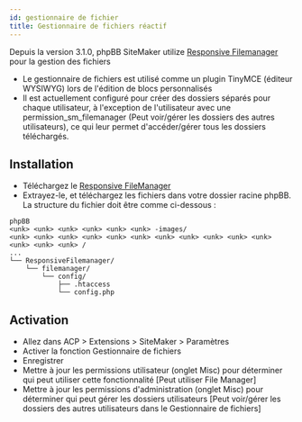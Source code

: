 ```yaml
---
id: gestionnaire de fichier
title: Gestionnaire de fichiers réactif
---
```


Depuis la version 3.1.0, phpBB SiteMaker utilize [Responsive Filemanager](http://responsivefilemanager.com) pour la gestion des fichiers

* Le gestionnaire de fichiers est utilisé comme un plugin TinyMCE (éditeur WYSIWYG) lors de l'édition de blocs personnalisés
* Il est actuellement configuré pour créer des dossiers séparés pour chaque utilisateur, à l'exception de l'utilisateur avec une permission_sm_filemanager (Peut voir/gérer les dossiers des autres utilisateurs), ce qui leur permet d'accéder/gérer tous les dossiers téléchargés.

## Installation

* Téléchargez le [Responsive FileManager](http://responsivefilemanager.com/index.php#sthash.5UrnhjX2.dpbs)
* Extrayez-le, et téléchargez les fichiers dans votre dossier racine phpBB. La structure du fichier doit être comme ci-dessous :

```text
phpBB
<unk> <unk> <unk> <unk> <unk> <unk> -images/
<unk> <unk> <unk> <unk> <unk> <unk> <unk> <unk> <unk> <unk> <unk> <unk> <unk> <unk> /
...
└── ResponsiveFilemanager/
    └── filemanager/
        └── config/
            ├── .htaccess
            └── config.php
```

## Activation

* Allez dans ACP > Extensions > SiteMaker > Paramètres
* Activer la fonction Gestionnaire de fichiers
* Enregistrer
* Mettre à jour les permissions utilisateur (onglet Misc) pour déterminer qui peut utiliser cette fonctionnalité [Peut utiliser File Manager]
* Mettre à jour les permissions d'administration (onglet Misc) pour déterminer qui peut gérer les dossiers utilisateurs [Peut voir/gérer les dossiers des autres utilisateurs dans le Gestionnaire de fichiers]